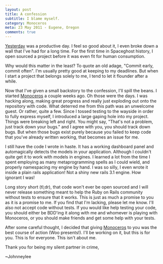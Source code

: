 ```yaml
---
layout: post
title: A confession
subtitle: I blame myself.
category: Monoceros
meta: 23 May 2011 - Eugene, Oregon
comments: true
---
```



[Yesterday][] was a productive day. I feel so good about it, I even broke down a wall that I've had for a long time.
For the first time in Spaceghost history, I open sourced a project before it was even fit for human consumption.

Why would this matter in the least? To quote an old adage, "Commit early, commit often".
I'm usually pretty good at keeping to my deadlines.
But when I start a project that belongs solely to me, I tend to let it flounder after a while.

Now that I've given a small backstory to the confession, I'll spill the beans.
I started [Monoceros][] a couple weeks ago. Oh those were the days.
I was hacking along, making great progress and really just exploding out onto the repository with code.
What deterred me from this path was an unwelcome guest. Or rather, quite a few.
Since I tossed testing to the wayside in order to fully express myself, I introduced a large gaping hole into my project.
Things were breaking left and right.
You might say, "That's not a problem, just track down your bugs." and I agree with you, you should track down bugs.
But when those bugs exist purely because you failed to keep code that you've already written working, that becomes an issue for me.

I still have the code I wrote in haste. It has a working dashboard panel and automagically detects the models in your application.
Although I couldn't quite get it to work with models in engines.
I learned a lot from the time I spent employing as many metaprogramming spells as I could wield, and properly namespacing my engine by hand.
I was so silly, I even wrote it inside a plain rails application! Not a shiny new rails 3.1 engine. How ignorant I was!

Long story short (tl;dr), that code won't ever be open sourced and I will never release something meant to help the Ruby on Rails community without <a name="tests"> </a>tests to ensure that it works.
This is just as much a promise to you as it is a promise to me.
If you find that I'm lacking, please let me know. I'll also not accept code without tests.
If you would like help testing your code, you should either be BDD'ing it along with me and whomever is playing with Monoceros, or you should make friends and get some help with your tests.

After some careful thought, I decided that giving [Monoceros][] to you was the best course of action (Woo presents!).
I'll be working on it, but this is for you. This is for everyone. This isn't about me.

Thank you for being my silent partner in crime,

~Johnneylee

[Yesterday]: /Monoceros/2011/05/22/Monoceros-beginning.html "Monoceros-beginning"
[Monoceros]: https://github.com/Spaceghost/Monoceros "Monoceros@Github"

